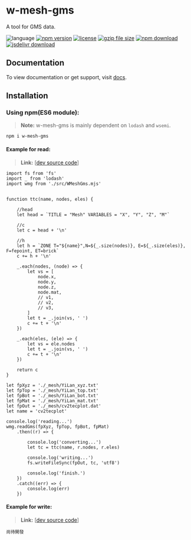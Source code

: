 # w-mesh-gms
A tool for GMS data.

![language](https://img.shields.io/badge/language-JavaScript-orange.svg) 
[![npm version](http://img.shields.io/npm/v/w-mesh-gms.svg?style=flat)](https://npmjs.org/package/w-mesh-gms) 
[![license](https://img.shields.io/npm/l/w-mesh-gms.svg?style=flat)](https://npmjs.org/package/w-mesh-gms) 
[![gzip file size](http://img.badgesize.io/yuda-lyu/w-mesh-gms/master/dist/w-mesh-gms.umd.js.svg?compression=gzip)](https://github.com/yuda-lyu/w-mesh-gms)
[![npm download](https://img.shields.io/npm/dt/w-mesh-gms.svg)](https://npmjs.org/package/w-mesh-gms) 
[![jsdelivr download](https://img.shields.io/jsdelivr/npm/hm/w-mesh-gms.svg)](https://www.jsdelivr.com/package/npm/w-mesh-gms)

## Documentation
To view documentation or get support, visit [docs](https://yuda-lyu.github.io/w-mesh-gms/global.html).

## Installation
### Using npm(ES6 module):
> **Note:** w-mesh-gms is mainly dependent on `lodash` and `wsemi`.
```alias
npm i w-mesh-gms
```

#### Example for read:
> **Link:** [[dev source code](https://github.com/yuda-lyu/w-mesh-gms/blob/master/g-read.mjs)]
```alias
import fs from 'fs'
import _ from 'lodash'
import wmg from './src/WMeshGms.mjs'


function ttc(name, nodes, eles) {

    //head
    let head = `TITLE = "Mesh" VARIABLES = "X", "Y", "Z", "M"`

    //c
    let c = head + '\n'

    //h
    let h = `ZONE T="${name}",N=${_.size(nodes)}, E=${_.size(eles)}, F=fepoint, ET=brick`
    c += h + '\n'

    _.each(nodes, (node) => {
        let vs = [
            node.x,
            node.y,
            node.z,
            node.mat,
            // v1,
            // v2,
            // v3,
        ]
        let t = _.join(vs, ' ')
        c += t + '\n'
    })

    _.each(eles, (ele) => {
        let vs = ele.nodes
        let t = _.join(vs, ' ')
        c += t + '\n'
    })

    return c
}

let fpXyz = './_mesh/YiLan_xyz.txt'
let fpTop = './_mesh/YiLan_top.txt'
let fpBot = './_mesh/YiLan_bot.txt'
let fpMat = './_mesh/YiLan_mat.txt'
let fpOut = './_mesh/cv2tecplot.dat'
let name = 'cv2tecplot'

console.log('reading...')
wmg.readGms(fpXyz, fpTop, fpBot, fpMat)
    .then((r) => {

        console.log('converting...')
        let tc = ttc(name, r.nodes, r.eles)

        console.log('writing...')
        fs.writeFileSync(fpOut, tc, 'utf8')

        console.log('finish.')
    })
    .catch((err) => {
        console.log(err)
    })
```

#### Example for write:
> **Link:** [[dev source code](https://github.com/yuda-lyu/w-mesh-gms/blob/master/g-write.mjs)]
```alias
尚待開發
```
